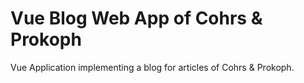 # Vue Blog Web App of Cohrs & Prokoph
Vue Application implementing a blog for articles of Cohrs & Prokoph.